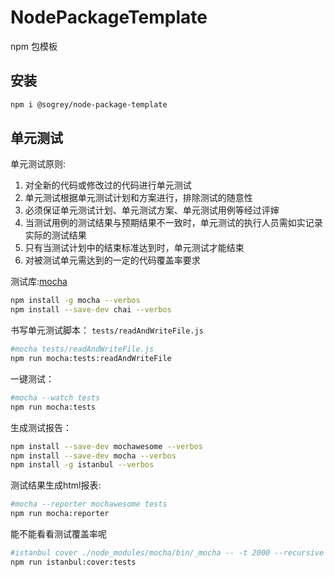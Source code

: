 # NodePackageTemplate
npm 包模板

## 安装

``` bash
npm i @sogrey/node-package-template
```

## 单元测试
单元测试原则:

1. 对全新的代码或修改过的代码进行单元测试
1. 单元测试根据单元测试计划和方案进行，排除测试的随意性
1. 必须保证单元测试计划、单元测试方案、单元测试用例等经过评婶
1. 当测试用例的测试结果与预期结果不一致时，单元测试的执行人员需如实记录实际的测试结果
1. 只有当测试计划中的结束标准达到时，单元测试才能结束
1. 对被测试单元需达到的一定的代码覆盖率要求

测试库:[mocha](https://mochajs.org/)
``` bash
npm install -g mocha --verbos
npm install --save-dev chai --verbos
```

书写单元测试脚本： `tests/readAndWriteFile.js`
``` bash
#mocha tests/readAndWriteFile.js
npm run mocha:tests:readAndWriteFile
```

一键测试：
``` bash
#mocha --watch tests
npm run mocha:tests
```

生成测试报告：

``` bash
npm install --save-dev mochawesome --verbos
npm install --save-dev mocha --verbos
npm install -g istanbul --verbos
```

测试结果生成html报表:
``` bash
#mocha --reporter mochawesome tests
npm run mocha:reporter
```
能不能看看测试覆盖率呢
``` bash
#istanbul cover ./node_modules/mocha/bin/_mocha -- -t 2000 --recursive -R spec tests/
npm run istanbul:cover:tests
```